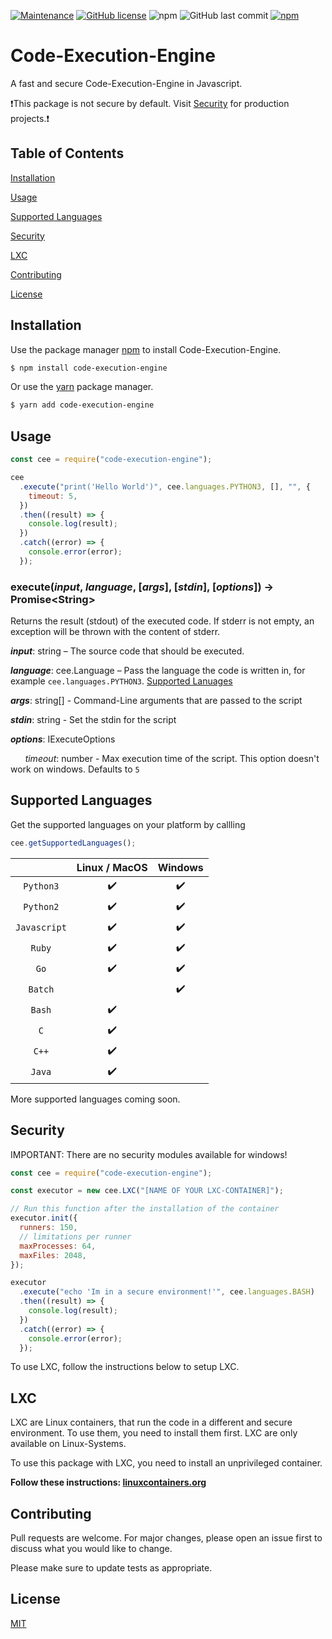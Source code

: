 [![Maintenance](https://img.shields.io/badge/Maintained%3F-yes-green.svg?style=for-the-badge)](https://GitHub.com/simonkoeck/code-execution-engine/graphs/commit-activity) [![GitHub license](https://img.shields.io/github/license/simonkoeck/code-execution-engine?style=for-the-badge)](https://github.com/simonkoeck/code-execution-engine/blob/master/LICENSE) ![npm](https://img.shields.io/npm/dw/code-execution-engine?style=for-the-badge) ![GitHub last commit](https://img.shields.io/github/last-commit/simonkoeck/code-execution-engine?style=for-the-badge) [![npm](https://img.shields.io/npm/v/code-execution-engine?style=for-the-badge)](https://www.npmjs.com/package/code-execution-engine)

# Code-Execution-Engine

A fast and secure Code-Execution-Engine in Javascript.

❗This package is not secure by default. Visit [Security](#security) for production projects.❗

## Table of Contents

[Installation](#installation)

[Usage](#usage)

[Supported Languages](#supported-languages)

[Security](#security)

[LXC](#lxc)

[Contributing](#contributing)

[License](#license)

<a name="installation"/>

## Installation

Use the package manager [npm](https://www.npmjs.com) to install Code-Execution-Engine.

```bash
$ npm install code-execution-engine
```

Or use the [yarn](https://yarnpkg.com) package manager.

```bash
$ yarn add code-execution-engine
```

<a name="usage"/>

## Usage

```javascript
const cee = require("code-execution-engine");

cee
  .execute("print('Hello World')", cee.languages.PYTHON3, [], "", {
    timeout: 5,
  })
  .then((result) => {
    console.log(result);
  })
  .catch((error) => {
    console.error(error);
  });
```

### execute(_input_, _language_, [_args_], [_stdin_], [_options_]) → Promise&lt;String&gt;

Returns the result (stdout) of the executed code. If stderr is not empty, an exception will be thrown with the content of stderr.

**_input_**: string – The source code that should be executed.

**_language_**: cee.Language – Pass the language the code is written in, for example `cee.languages.PYTHON3`. [Supported Lanuages](#supported-languages)

**_args_**: string[] - Command-Line arguments that are passed to the script

**_stdin_**: string - Set the stdin for the script

**_options_**: IExecuteOptions

&nbsp;&nbsp;&nbsp;&nbsp;&nbsp;&nbsp;_timeout_: number - Max execution time of the script. This option doesn't work on windows. Defaults to `5`

<a name="supported-languages"/>

## Supported Languages

Get the supported languages on your platform by callling

```js
cee.getSupportedLanguages();
```

|              | Linux / MacOS | Windows |
| :----------: | :-----------: | :-----: |
|  `Python3`   |      ✔️       |   ✔️    |
|  `Python2`   |      ✔️       |   ✔️    |
| `Javascript` |      ✔️       |   ✔️    |
|    `Ruby`    |      ✔️       |   ✔️    |
|     `Go`     |      ✔️       |   ✔️    |
|   `Batch`    |               |   ✔️    |
|    `Bash`    |      ✔️       |         |
|     `C`      |      ✔️       |         |
|    `C++`     |      ✔️       |         |
|    `Java`    |      ✔️       |         |

More supported languages coming soon.

<a name="security"/>

## Security

IMPORTANT: There are no security modules available for windows!

```javascript
const cee = require("code-execution-engine");

const executor = new cee.LXC("[NAME OF YOUR LXC-CONTAINER]");

// Run this function after the installation of the container
executor.init({
  runners: 150,
  // limitations per runner
  maxProcesses: 64,
  maxFiles: 2048,
});

executor
  .execute("echo 'Im in a secure environment!'", cee.languages.BASH)
  .then((result) => {
    console.log(result);
  })
  .catch((error) => {
    console.error(error);
  });
```

To use LXC, follow the instructions below to setup LXC.

<a name="lxc"/>

## LXC

LXC are Linux containers, that run the code in a different and secure environment. To use them, you need to install them first. LXC are only available on Linux-Systems.

To use this package with LXC, you need to install an unprivileged container.

**Follow these instructions: [linuxcontainers.org](https://linuxcontainers.org/lxc/getting-started/#creating-unprivileged-containers-as-a-user)**

<a name="contributing"/>

## Contributing

Pull requests are welcome. For major changes, please open an issue first to discuss what you would like to change.

Please make sure to update tests as appropriate.

<a name="license"/>

## License

[MIT](https://choosealicense.com/licenses/mit/)
